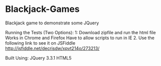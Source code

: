 # Blackjack-Games
Blackjack game to demonstrate some JQuery 

Running the Tests (Two Options):
	1: Download zipfile and run the html file
	   Works in Chrome and Firefox
	   Have to allow scripts to run in IE
	2. Use the following link to see it on JSFiddle
	   http://jsfiddle.net/decrisdw/xpvt214o/273213/

Built Using: 
	JQuery 3.3.1
	HTML5

